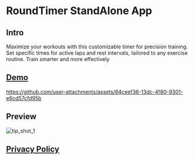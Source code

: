 # RoundTimer StandAlone App

## Intro
Maximize your workouts with this customizable timer for precision training. Set specific times for active laps and rest intervals, tailored to any exercise routine. Train smarter and more effectively

## [Demo](https://www.youtube.com/watch?v=rWquAaeUlDs&t=1s)
https://github.com/user-attachments/assets/64ceef36-13dc-4f80-9301-e6cd57cfd95b

## Preview
![tip_shot_1](https://github.com/user-attachments/assets/9dd9b652-d688-4b51-abef-e21ec98dead8)

## [Privacy Policy](https://www.netbug94.com/RoundTimer/)
